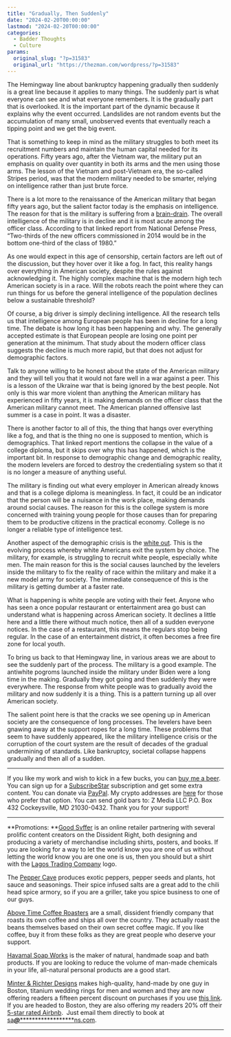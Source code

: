 ```yaml
---
title: "Gradually, Then Suddenly"
date: "2024-02-20T00:00:00"
lastmod: "2024-02-20T00:00:00"
categories:
  - Badder Thoughts
  - Culture
params:
  original_slug: "?p=31583"
  original_url: "https://thezman.com/wordpress/?p=31583"
---
```


The Hemingway line about bankruptcy happening gradually then suddenly is
a great line because it applies to many things. The suddenly part is
what everyone can see and what everyone remembers. It is the gradually
part that is overlooked. It is the important part of the dynamic because
it explains why the event occurred. Landslides are not random events but
the accumulation of many small, unobserved events that eventually reach
a tipping point and we get the big event.

That is something to keep in mind as the military struggles to both meet
its recruitment numbers and maintain the human capital needed for its
operations. Fifty years ago, after the Vietnam war, the military put an
emphasis on quality over quantity in both its arms and the men using
those arms. The lesson of the Vietnam and post-Vietnam era, the
so-called Stripes period, was that the modern military needed to be
smarter, relying on intelligence rather than just brute force.

There is a lot more to the renaissance of the American military that
began fifty years ago, but the salient factor today is the emphasis on
intelligence. The reason for that is the military is suffering from a <a
href="https://ndupress.ndu.edu/JFQ/Joint-Force-Quarterly-81/Article/702026/officers-are-less-intelligent-what-does-it-mean/"
rel="noopener" target="_blank">brain-drain</a>. The overall intelligence
of the military is in decline and it is most acute among the officer
class. According to that linked report from National Defense Press,
“Two-thirds of the new officers commissioned in 2014 would be in the
bottom one-third of the class of 1980.”

As one would expect in this age of censorship, certain factors are left
out of the discussion, but they hover over it like a fog. In fact, this
reality hangs over everything in American society, despite the rules
against acknowledging it. The highly complex machine that is the modern
high tech American society is in a race. Will the robots reach the point
where they can run things for us before the general intelligence of the
population declines below a sustainable threshold?

Of course, a big driver is simply declining intelligence. All the
research tells us that intelligence among European people has been in
decline for a long time. The debate is how long it has been happening
and why. The generally accepted estimate is that European people are
losing one point per generation at the minimum. That study about the
modern officer class suggests the decline is much more rapid, but that
does not adjust for demographic factors.

Talk to anyone willing to be honest about the state of the American
military and they will tell you that it would not fare well in a war
against a peer. This is a lesson of the Ukraine war that is being
ignored by the best people. Not only is this war more violent than
anything the American military has experienced in fifty years, it is
making demands on the officer class that the American military cannot
meet. The American planned offensive last summer is a case in point. It
was a disaster.

There is another factor to all of this, the thing that hangs over
everything like a fog, and that is the thing no one is supposed to
mention, which is demographics. That linked report mentions the collapse
in the value of a college diploma, but it skips over why this has
happened, which is the important bit. In response to demographic change
and demographic reality, the modern levelers are forced to destroy the
credentialing system so that it is no longer a measure of anything
useful.

The military is finding out what every employer in American already
knows and that is a college diploma is meaningless. In fact, it could be
an indicator that the person will be a nuisance in the work place,
making demands around social causes. The reason for this is the college
system is more concerned with training young people for those causes
than for preparing them to be productive citizens in the practical
economy. College is no longer a reliable type of intelligence test.

Another aspect of the demographic crisis is the <a
href="https://amgreatness.com/2024/01/22/white-americans-are-quiet-quitting-our-leading-institutions/"
rel="noopener" target="_blank">white out</a>. This is the evolving
process whereby white Americans exit the system by choice. The military,
for example, is struggling to recruit white people, especially white
men. The main reason for this is the social causes launched by the
levelers inside the military to fix the reality of race within the
military and make it a new model army for society. The immediate
consequence of this is the military is getting dumber at a faster rate.

What is happening is white people are voting with their feet. Anyone who
has seen a once popular restaurant or entertainment area go bust can
understand what is happening across American society. It declines a
little here and a little there without much notice, then all of a sudden
everyone notices. In the case of a restaurant, this means the regulars
stop being regular. In the case of an entertainment district, it often
becomes a free fire zone for local youth.

To bring us back to that Hemingway line, in various areas we are about
to see the suddenly part of the process. The military is a good example.
The antiwhite pogroms launched inside the military under Biden were a
long time in the making. Gradually they got going and then suddenly they
were everywhere. The response from white people was to gradually avoid
the military and now suddenly it is a thing. This is a pattern turning
up all over American society.

The salient point here is that the cracks we see opening up in American
society are the consequence of long processes. The levelers have been
gnawing away at the support ropes for a long time. These problems that
seem to have suddenly appeared, like the military intelligence crisis or
the corruption of the court system are the result of decades of the
gradual undermining of standards. Like bankruptcy, societal collapse
happens gradually and then all of a sudden.

------------------------------------------------------------------------

If you like my work and wish to kick in a few bucks, you can
<a href="https://www.buymeacoffee.com/mujolulu" rel="noopener"
target="_blank">buy me a beer</a>. You can sign up for a
<a href="https://www.subscribestar.com/the-z-blog" rel="noopener"
target="_blank">SubscribeStar</a> subscription and get some extra
content. You can donate via <a
href="https://www.paypal.com/donate/?cmd=_s-xclick&amp;hosted_button_id=UDAS2Q8JYA6CN&amp;source=url"
rel="noopener" target="_blank">PayPal</a>. My crypto addresses are
<a href="https://thezman.com/wordpress/?page_id=22713" rel="noopener"
target="_blank">here</a> for those who prefer that option. You can send
gold bars to: Z Media LLC P.O. Box 432 Cockeysville, MD 21030-0432.
Thank you for your support!

------------------------------------------------------------------------

**Promotions: **<a href="https://goodsvffer.com/" rel="noopener" target="_blank">Good
Svffer</a> is an online retailer partnering with several prolific
content creators on the Dissident Right, both designing and producing a
variety of merchandise including shirts, posters, and books. If you are
looking for a way to let the world know you are one of us without
letting the world know you are one one is us, then you should but a
shirt with the
<a href="https://goodsvffer.com/products/lagos-trading-company"
rel="noopener" target="_blank">Lagos Trading Company</a> logo.

The <a href="https://peppercave.com/shop/ols/products" rel="noopener"
target="_blank">Pepper Cave</a> produces exotic peppers, pepper seeds
and plants, hot sauce and seasonings. Their spice infused salts are a
great add to the chili head spice armory, so if you are a griller, take
you spice business to one of our guys.

<a href="https://abovetimecoffee.com/" rel="noopener"
target="_blank">Above Time Coffee Roasters</a> are a small, dissident
friendly company that roasts its own coffee and ships all over the
country. They actually roast the beans themselves based on their own
secret coffee magic. If you like coffee, buy it from these folks as they
are great people who deserve your support.

<a href="https://havamalsoapworks.com/" rel="noopener"
target="_blank">Havamal Soap Works</a> is the maker of natural, handmade
soap and bath products. If you are looking to reduce the volume of
man-made chemicals in your life, all-natural personal products are a
good start.

<a href="https://www.minterandrichterdesigns.com/"
rel="noreferrer nofollow noopener" target="_blank">Minter &amp; Richter
Designs</a> makes high-quality, hand-made by one guy in Boston, titanium
wedding rings for men and women and they are now offering readers a
fifteen percent discount on purchases if you use
<a href="https://www.minterandrichterdesigns.com/discount/ZMAN"
rel="noreferrer nofollow noopener" target="_blank">this link</a>.
<span class="highlight"><span class="colour"><span class="font"><span class="size">If
you are headed to Boston, they are also offering my readers 20% off
their <a
href="https://www.airbnb.com/users/7988017/listings?user_id=7988017&amp;s=3"
rel="noopener noreferrer" target="_blank">5-star rated Airbnb</a>.  Just
email them directly to book at
<a href="mailto:sa***@*********************ns.com"
data-original-string="Art3+zXbztAWWa4VftBMew==cb7YvmLNA589WYsB7ezxcgvk/afYP2GbKJMZUznF7/Nt89iYV4OCuv3fjvtecLh7mJ7"><span
class="apbct-email-encoder"
data-original-string="UsVmm/eTlwdxTnEVkBKGjQ==cb7IgLY3yXqCStCKPY0GZdWA7o88q6Cq2GGb2Yp6edzH2TNiHdKBuHnf3RmAI6nP61j"
title="This contact has been encoded by Anti-Spam by CleanTalk. Click to decode. To finish the decoding make sure that JavaScript is enabled in your browser.">sa<span
class="apbct-blur">***</span>@<span
class="apbct-blur">*********************</span>ns.com</span></a>.</span></span></span></span>

------------------------------------------------------------------------
